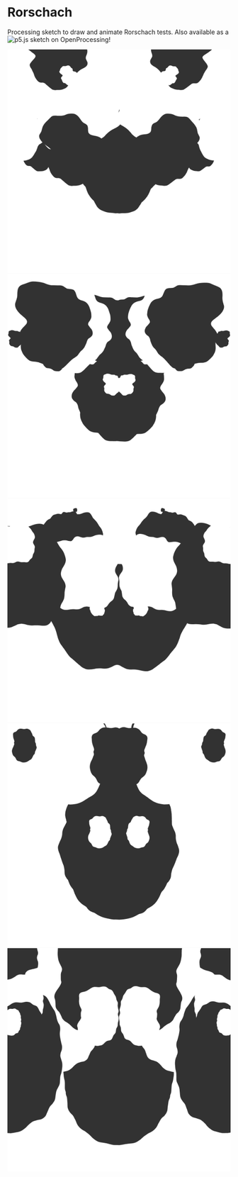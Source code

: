 # Rorschach
Processing sketch to draw and animate Rorschach tests. Also available as a ![p5.js sketch on OpenProcessing](https://www.openprocessing.org/sketch/541006)!

![](prints/330.png)
![](prints/389.png)
![](prints/1003.png)
![](prints/2299.png)
![](prints/2433.png)
